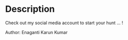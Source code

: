 # Description

Check out my social media account to start your hunt ... !

Author: Enaganti Karun Kumar